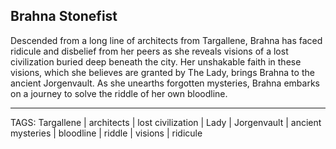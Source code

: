 ## Brahna Stonefist

Descended from a long line of architects from Targallene, Brahna has faced ridicule and disbelief from her peers as she reveals visions of a lost civilization buried deep beneath the city. Her unshakable faith in these visions, which she believes are granted by The Lady, brings Brahna to the ancient Jorgenvault. As she unearths forgotten mysteries, Brahna embarks on a journey to solve the riddle of her own bloodline.


---
TAGS: Targallene | architects | lost civilization | Lady | Jorgenvault | ancient mysteries | bloodline | riddle | visions | ridicule

